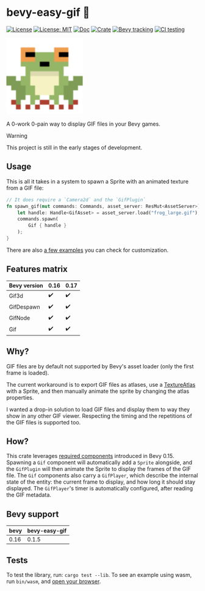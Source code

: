 # bevy-easy-gif 🐸

[![License](https://img.shields.io/badge/License-Apache_2.0-blue.svg)](https://opensource.org/licenses/Apache-2.0)
[![License: MIT](https://img.shields.io/badge/License-MIT-yellow.svg)](https://opensource.org/licenses/MIT)
[![Doc](https://docs.rs/bevy_easy_gif/badge.svg)](https://docs.rs/bevy_easy_gif)
[![Crate](https://img.shields.io/crates/v/bevy_easy_gif.svg)](https://crates.io/crates/bevy_easy_gif)
[![Bevy tracking](https://img.shields.io/badge/Bevy%20tracking-v0.16-lightblue)](https://github.com/bevyengine/bevy/blob/main/docs/plugins_guidelines.md#main-branch-tracking)
[![CI testing](https://github.com/Chocorean/bevy-easy-gif/actions/workflows/test.yml/badge.svg)](https://github.com/Chocorean/bevy-easy-gif/actions/workflows/test.yml)

<img src="assets/frog_large.gif" alt="frog" width="200"/>

A 0-work 0-pain way to display GIF files in your Bevy games.

> [!WARNING]
> This project is still in the early stages of development.

## Usage

This is all it takes in a system to spawn a Sprite with an animated texture from a GIF file:

```rust
// It does require a `Camera2d` and the `GifPlugin`
fn spawn_gif(mut commands: Commands, asset_server: ResMut<AssetServer>) {
    let handle: Handle<GifAsset> = asset_server.load("frog_large.gif");
    commands.spawn(
        Gif { handle }
    );
}
```

There are also [a few examples](./examples/) you can check for customization.

## Features matrix

| Bevy version | 0.16 | 0.17 |
|--------------|------|------|
| Gif3d | :heavy_check_mark: | :heavy_check_mark: |
| GifDespawn | :heavy_check_mark: | :heavy_check_mark: |
| GifNode | :heavy_check_mark: | :heavy_check_mark: |
| Gif | :heavy_check_mark: | :heavy_check_mark: |

## Why?

GIF files are by default not supported by Bevy's asset loader (only the first frame is loaded).

The current workaround is to export GIF files as atlases, use a [TextureAtlas](https://docs.rs/bevy/latest/bevy/prelude/struct.TextureAtlas.html)
with a Sprite, and then manually animate the sprite by changing the atlas properties.

I wanted a drop-in solution to load GIF files and display them to way they show in any other GIF viewer.
Respecting the timing and the repetitions of the GIF files is supported too.

## How?

This crate leverages [required components](https://docs.rs/bevy/latest/bevy/prelude/trait.Component.html#required-components) introduced in Bevy 0.15.
Spawning a `Gif` component will automatically add a `Sprite` alongside, and the `GifPlugin` will then animate the Sprite to display the frames
of the GIF file.
The `Gif` components also carry a `GifPlayer`, which describe the internal state of the entity: the current frame to display, and how long it should stay displayed.
The `GifPlayer`'s timer is automatically configured, after reading the GIF metadata.

## Bevy support

| bevy | bevy-easy-gif |
|------|---------------|
| 0.16 | 0.1.5 |

## Tests

To test the library, run: `cargo test --lib`.
To see an example using wasm, run `bin/wasm`, and [open your browser](http://localhost:8000).
